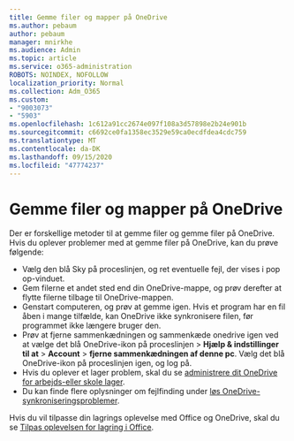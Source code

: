 ```yaml
---
title: Gemme filer og mapper på OneDrive
ms.author: pebaum
author: pebaum
manager: mnirkhe
ms.audience: Admin
ms.topic: article
ms.service: o365-administration
ROBOTS: NOINDEX, NOFOLLOW
localization_priority: Normal
ms.collection: Adm_O365
ms.custom:
- "9003073"
- "5903"
ms.openlocfilehash: 1c612a91cc2674e097f108a3d57898e2b24e901b
ms.sourcegitcommit: c6692ce0fa1358ec3529e59ca0ecdfdea4cdc759
ms.translationtype: MT
ms.contentlocale: da-DK
ms.lasthandoff: 09/15/2020
ms.locfileid: "47774237"
---
```

# <a name="saving-files-and-folders-to-onedrive"></a>Gemme filer og mapper på OneDrive

Der er forskellige metoder til at gemme filer og gemme filer på OneDrive. Hvis du oplever problemer med at gemme filer på OneDrive, kan du prøve følgende:

- Vælg den blå Sky på proceslinjen, og ret eventuelle fejl, der vises i pop op-vinduet.
- Gem filerne et andet sted end din OneDrive-mappe, og prøv derefter at flytte filerne tilbage til OneDrive-mappen.
- Genstart computeren, og prøv at gemme igen. Hvis et program har en fil åben i mange tilfælde, kan OneDrive ikke synkronisere filen, før programmet ikke længere bruger den.    
- Prøv at fjerne sammenkædningen og sammenkæde onedrive igen ved at vælge det blå OneDrive-ikon på proceslinjen > **Hjælp & indstillinger til at**  >  **Account**  >  **fjerne sammenkædningen af denne pc**. Vælg det blå OneDrive-ikon på proceslinjen igen, og log på.
- Hvis du oplever et lager problem, skal du se [administrere dit OneDrive for arbejds-eller skole lager](https://support.microsoft.com/office/manage-your-onedrive-for-work-or-school-storage-31519161-059c-4764-b6f8-f5cd29f7fe68).
- Du kan finde flere oplysninger om fejlfinding under [løs OneDrive-synkroniseringsproblemer](https://docs.microsoft.com/alchemyinsights/fix-onedrive-sync-issues).  

Hvis du vil tilpasse din lagrings oplevelse med Office og OneDrive, skal du se [Tilpas oplevelsen for lagring i Office](https://support.microsoft.com/office/customize-the-save-experience-in-office-786200a7-f5f2-4d26-a3ae-b78c60dd5d3b).

